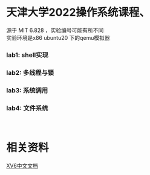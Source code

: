 # 天津大学2022操作系统课程、

源于 MIT 6.828 ，实验编号可能有所不同  
实验环境是x86 ubuntu20 下的qemu模拟器  

### lab1: shell实现  

### lab2: 多线程与锁  

### lab3: 系统调用  

### lab4: 文件系统  

<br>

# 相关资料

<a href="https://th0ar.gitbooks.io/xv6-chinese/content/index.html">XV6中文文档</a>
